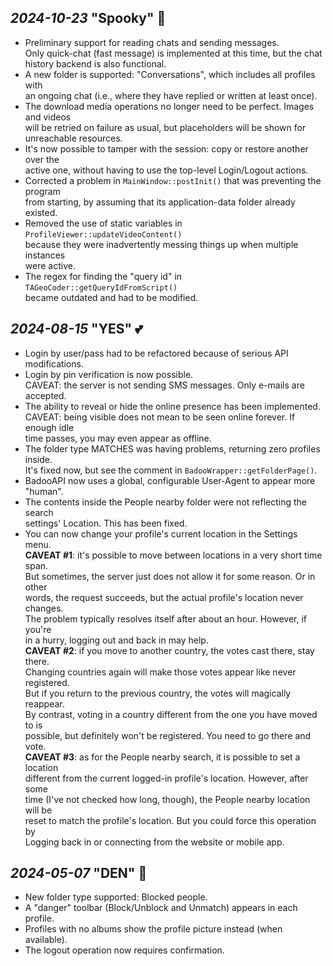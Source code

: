 _2024-10-23_ "Spooky" 🎃
------------

* Preliminary support for reading chats and sending messages.\
  Only quick-chat (fast message) is implemented at this time, but the chat\
  history backend is also functional.
* A new folder is supported: "Conversations", which includes all profiles with\
  an ongoing chat (i.e., where they have replied or written at least once).
* The download media operations no longer need to be perfect. Images and videos\
  will be retried on failure as usual, but placeholders will be shown for\
  unreachable resources.
* It's now possible to tamper with the session: copy or restore another over the\
  active one, without having to use the top-level Login/Logout actions.
* Corrected a problem in `MainWindow::postInit()` that was preventing the program\
  from starting, by assuming that its application-data folder already existed.
* Removed the use of static variables in `ProfileViewer::updateVideoContent()`\
  because they were inadvertently messing things up when multiple instances\
  were active.
* The regex for finding the "query id" in `TAGeoCoder::getQueryIdFromScript()`\
  became outdated and had to be modified.


_2024-08-15_ "YES" 💕
------------

* Login by user/pass had to be refactored because of serious API modifications.
* Login by pin verification is now possible.\
  CAVEAT: the server is not sending SMS messages. Only e-mails are accepted.
* The ability to reveal or hide the online presence has been implemented.\
  CAVEAT: being visible does not mean to be seen online forever. If enough idle\
  time passes, you may even appear as offline.
* The folder type MATCHES was having problems, returning zero profiles inside.\
  It's fixed now, but see the comment in `BadooWrapper::getFolderPage()`.
* BadooAPI now uses a global, configurable User-Agent to appear more "human".
* The contents inside the People nearby folder were not reflecting the search\
  settings' Location. This has been fixed.
* You can now change your profile's current location in the Settings menu.\
  **CAVEAT #1**: it's possible to move between locations in a very short time span.\
  But sometimes, the server just does not allow it for some reason. Or in other\
  words, the request succeeds, but the actual profile's location never changes.\
  The problem typically resolves itself after about an hour. However, if you're\
  in a hurry, logging out and back in may help.\
  **CAVEAT #2**: if you move to another country, the votes cast there, stay there.\
  Changing countries again will make those votes appear like never registered.\
  But if you return to the previous country, the votes will magically reappear.\
  By contrast, voting in a country different from the one you have moved to is\
  possible, but definitely won't be registered. You need to go there and vote.\
  **CAVEAT #3**: as for the People nearby search, it is possible to set a location\
  different from the current logged-in profile's location. However, after some\
  time (I've not checked how long, though), the People nearby location will be\
  reset to match the profile's location. But you could force this operation by\
  Logging back in or connecting from the website or mobile app.


_2024-05-07_ "DEN" 🥳
------------

* New folder type supported: Blocked people.
* A "danger" toolbar (Block/Unblock and Unmatch) appears in each profile.
* Profiles with no albums show the profile picture instead (when available).
* The logout operation now requires confirmation.